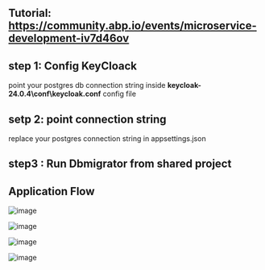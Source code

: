 ## Tutorial: https://community.abp.io/events/microservice-development-iv7d46ov

## step 1: Config KeyCloack
 point your postgres db connection string inside **keycloak-24.0.4\conf\keycloak.conf** config file 

## setp 2: point connection string
replace your postgres connection string in appsettings.json

## step3 : Run Dbmigrator from shared project

## Application Flow
![image](https://github.com/Sahulhameed9094/eShopOnAbp/assets/30176312/e76feadd-866e-441b-8ac7-8cf53e45de8c)

![image](https://github.com/Sahulhameed9094/eShopOnAbp/assets/30176312/af616873-de8f-413c-a137-e23af580d454)

![image](https://github.com/Sahulhameed9094/eShopOnAbp/assets/30176312/fbc94f41-2ae2-4f13-9083-cfb93dee1edb)

![image](https://github.com/Sahulhameed9094/eShopOnAbp/assets/30176312/8a32fca5-6948-4f5d-a3c4-e954e319cbb6)


